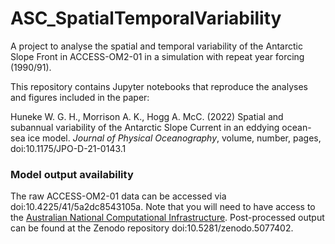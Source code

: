 # ASC_SpatialTemporalVariability

A project to analyse the spatial and temporal variability of the Antarctic Slope Front in ACCESS-OM2-01 in a simulation with repeat year forcing (1990/91).

This repository contains Jupyter notebooks that reproduce the analyses and figures included in the paper:

Huneke W. G. H., Morrison A. K., Hogg A. McC. (2022) Spatial and subannual variability of the Antarctic Slope Current in an eddying ocean-sea ice model. *Journal of Physical Oceanography*, volume, number, pages, doi:10.1175/JPO-D-21-0143.1


### Model output availability

The raw ACCESS-OM2-01 data can be accessed via doi:10.4225/41/5a2dc8543105a. Note that you will need to have access to the [Australian National Computational Infrastructure](https://nci.org.au/). Post-processed output can be found at the Zenodo repository doi:10.5281/zenodo.5077402. 
